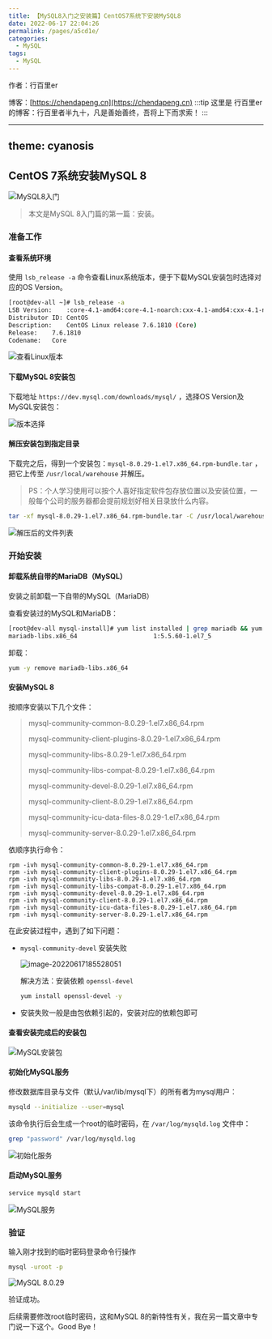 ```yaml
---
title: 【MySQL8入门之安装篇】CentOS7系统下安装MySQL8
date: 2022-06-17 22:04:26
permalink: /pages/a5cd1e/
categories: 
  - MySQL
tags: 
  - MySQL
---
```


作者：行百里er

博客：[https://chendapeng.cn](https://chendapeng.cn)
:::tip
这里是 行百里er 的博客：行百里者半九十，凡是善始善终，吾将上下而求索！
:::


---
theme: cyanosis
---
## CentOS 7系统安装MySQL 8

![MySQL8入门](https://p3-juejin.byteimg.com/tos-cn-i-k3u1fbpfcp/e3f83fe609bc416d9009e07fe20bdf28~tplv-k3u1fbpfcp-zoom-1.image)

> 本文是MySQL 8入门篇的第一篇：安装。

### 准备工作

#### 查看系统环境

使用 `lsb_release -a` 命令查看Linux系统版本，便于下载MySQL安装包时选择对应的OS Version。

```sh
[root@dev-all ~]# lsb_release -a
LSB Version:	:core-4.1-amd64:core-4.1-noarch:cxx-4.1-amd64:cxx-4.1-noarch:desktop-4.1-amd64:desktop-4.1-noarch:languages-4.1-amd64:languages-4.1-noarch:printing-4.1-amd64:printing-4.1-noarch
Distributor ID:	CentOS
Description:	CentOS Linux release 7.6.1810 (Core) 
Release:	7.6.1810
Codename:	Core
```

![查看Linux版本](https://p3-juejin.byteimg.com/tos-cn-i-k3u1fbpfcp/cbfd1d1da1ec44acb4f8da863f77311f~tplv-k3u1fbpfcp-zoom-1.image)

#### 下载MySQL 8安装包

下载地址 `https://dev.mysql.com/downloads/mysql/` ，选择OS Version及MySQL安装包：

![版本选择](https://p3-juejin.byteimg.com/tos-cn-i-k3u1fbpfcp/83e9c0342f0a4cd0aa13d179565f7dbc~tplv-k3u1fbpfcp-zoom-1.image)

#### 解压安装包到指定目录

下载完之后，得到一个安装包：`mysql-8.0.29-1.el7.x86_64.rpm-bundle.tar` ，把它上传至 `/usr/local/warehouse` 并解压。

>  PS：个人学习使用可以按个人喜好指定软件包存放位置以及安装位置，一般每个公司的服务器都会提前规划好相关目录放什么内容。

```sh
tar -xf mysql-8.0.29-1.el7.x86_64.rpm-bundle.tar -C /usr/local/warehouse/mysql-install/
```

![解压后的文件列表](https://p3-juejin.byteimg.com/tos-cn-i-k3u1fbpfcp/239fb9b390154a28a66991353336e097~tplv-k3u1fbpfcp-zoom-1.image)

### 开始安装

#### 卸载系统自带的MariaDB（MySQL）

安装之前卸载一下自带的MySQL（MariaDB）

查看安装过的MySQL和MariaDB：

```sh
[root@dev-all mysql-install]# yum list installed | grep mariadb && yum list installed | grep mysql
mariadb-libs.x86_64                     1:5.5.60-1.el7_5               @anaconda
```

卸载：

```sh
yum -y remove mariadb-libs.x86_64
```

#### 安装MySQL 8

按顺序安装以下几个文件：

> mysql-community-common-8.0.29-1.el7.x86_64.rpm
>
> mysql-community-client-plugins-8.0.29-1.el7.x86_64.rpm
>
> mysql-community-libs-8.0.29-1.el7.x86_64.rpm
>
> mysql-community-libs-compat-8.0.29-1.el7.x86_64.rpm
>
> mysql-community-devel-8.0.29-1.el7.x86_64.rpm
>
> mysql-community-client-8.0.29-1.el7.x86_64.rpm
>
> mysql-community-icu-data-files-8.0.29-1.el7.x86_64.rpm
>
> mysql-community-server-8.0.29-1.el7.x86_64.rpm

依顺序执行命令：

```
rpm -ivh mysql-community-common-8.0.29-1.el7.x86_64.rpm
rpm -ivh mysql-community-client-plugins-8.0.29-1.el7.x86_64.rpm
rpm -ivh mysql-community-libs-8.0.29-1.el7.x86_64.rpm
rpm -ivh mysql-community-libs-compat-8.0.29-1.el7.x86_64.rpm
rpm -ivh mysql-community-devel-8.0.29-1.el7.x86_64.rpm
rpm -ivh mysql-community-client-8.0.29-1.el7.x86_64.rpm
rpm -ivh mysql-community-icu-data-files-8.0.29-1.el7.x86_64.rpm
rpm -ivh mysql-community-server-8.0.29-1.el7.x86_64.rpm
```

在此安装过程中，遇到了如下问题：

- `mysql-community-devel` 安装失败

  ![image-20220617185528051](https://p3-juejin.byteimg.com/tos-cn-i-k3u1fbpfcp/259b82cee07f4306a9e8ed2f305a7f99~tplv-k3u1fbpfcp-zoom-1.image)

  解决方法：安装依赖 `openssl-devel`

  ```sh
  yum install openssl-devel -y
  ```

- 安装失败一般是由包依赖引起的，安装对应的依赖包即可

#### 查看安装完成后的安装包

![MySQL安装包](https://p3-juejin.byteimg.com/tos-cn-i-k3u1fbpfcp/31e18547bc6b42c39cadd7d60af73d8a~tplv-k3u1fbpfcp-zoom-1.image)

#### 初始化MySQL服务

修改数据库目录与文件（默认/var/lib/mysql下）的所有者为mysql用户：

```sh
mysqld --initialize --user=mysql
```

该命令执行后会生成一个root的临时密码，在 `/var/log/mysqld.log` 文件中：

```sh
grep "password" /var/log/mysqld.log
```

![初始化服务](https://p3-juejin.byteimg.com/tos-cn-i-k3u1fbpfcp/dd58d5a1201546a0b076ebac40338902~tplv-k3u1fbpfcp-zoom-1.image)

#### 启动MySQL服务

```sh
service mysqld start
```

![MySQL服务](https://p3-juejin.byteimg.com/tos-cn-i-k3u1fbpfcp/77603f16a8c349b88d05b56011f979d2~tplv-k3u1fbpfcp-zoom-1.image)

### 验证

输入刚才找到的临时密码登录命令行操作

```sh
mysql -uroot -p
```

![MySQL 8.0.29](https://p3-juejin.byteimg.com/tos-cn-i-k3u1fbpfcp/178c08ee547a4fc88be6058b2774d7c5~tplv-k3u1fbpfcp-zoom-1.image)

验证成功。

后续需要修改root临时密码，这和MySQL 8的新特性有关，我在另一篇文章中专门说一下这个。Good Bye！
